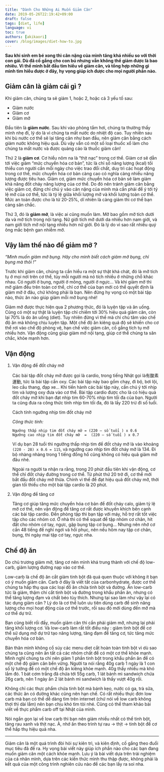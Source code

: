 ```yaml
---
title: "Dành Cho Những Ai Muốn Giảm Cân"
date: 2019-05-26T22:19:42+09:00
draft: false
tags: [diet, life]
language: vi
toc: true
authors: [akikaori]
cover: /blog/images/diet-how-to.jpg
---
```


**Sau khi sinh em bé xong thì cân nặng của mình tăng khá nhiều so với thời con gái. Dù đã cố gắng cho con bú nhưng vẫn không thể giảm được là bao nhiêu. Vì thế mình bắt đầu tìm hiểu về giảm cân, và tổng hợp những gì mình tìm hiểu được ở đây, hy vọng giúp ích được cho mọi người phần nào.**

## Giảm cân là giảm cái gì ?

Khi giảm cân, chúng ta sẽ giảm 1, hoặc 2, hoặc cả 3 yếu tố sau:

- Giảm nước
- Giảm cơ
- Giảm mỡ

Đầu tiên là **giảm nước**. Sau khi vào phòng tắm hơi, chúng ta thường thấy mình nhẹ đi, lý do là vì chúng ta mất nước do nhiệt độ cao. Tuy nhiên sau khi bù nước cơ thể sẽ lại tăng cân như ban đầu, nên giảm cân bằng cách giảm nước không hiệu quả. Dù vậy vẫn có một số loại thuốc xổ làm cho chúng ta mất nước và được quảng cáo là thuốc giảm cân!

Thứ 2 là **giảm cơ**. Cơ hiểu nôm na là “thịt nạc” trong cơ thể. Giảm cơ sẽ dẫn tới việc giảm “mức chuyển hóa cơ bản”, tức là chỉ số năng lượng (kcal) tối thiểu con người cần mỗi ngày cho việc trao đổi chất, duy trì các hoạt động trong cơ thể, mức chuyển hóa cơ bản càng cao có nghĩa càng nhiều năng lượng được tiêu hao. Giảm cơ, giảm mức chuyển hóa cơ bản sẽ làm giảm khả năng đốt cháy năng lượng của cơ thể. Do đó nên tránh giảm cân bằng việc giảm cơ, đừng chỉ chú ý vào cân nặng của mình mà cần phải để ý tới tỷ lệ mỡ của cơ thể, tức là tỷ lệ giữa khối lượng mỡ và khối lượng toàn cơ thể. Mức an toàn được cho là từ 20-25%, dĩ nhiên là càng giảm thì cơ thể bạn càng săn chắc. 

Thứ 3, đó là **giảm mỡ**, là việc ai cũng muốn làm. Mỡ bao gồm mỡ tích dưới da và mỡ tích trong nội tạng. Nữ giới tích mỡ dưới da nhiều hơn nam giới, và nam giới tích mỡ nội tạng nhiều hơn nữ giới. Đó là lý do vì sao rất nhiều quý ông mắc bệnh gan nhiễm mỡ. 

## Vậy làm thế nào để giảm mỡ ?

*“Mình muốn giảm mỡ bụng. Hãy cho mình biết cách giảm mỡ bụng, chỉ bụng mà thôi !”*

Trước khi giảm cân, chúng ta cần hiểu ra một sự thật khá chát, đó là mỡ tích tụ ở mọi nơi trên cơ thể, tùy mỗi người mà nó tích nhiều ở những chỗ khác nhau. Có người ở bụng, người ở mông, người ở ngực… Và khi giảm mỡ thì mỡ giảm đều trên toàn cơ thể, chỉ cơ thể của bạn mới có thể quyết định là giảm mỡ ở đâu, chứ không phải là bạn. Nên đừng hy vọng có một bài tập nào, thức ăn nào giúp giảm mỗi mỡ bụng nhé! 

Giảm mỡ được thực hiện qua 2 phương thức, đó là luyện tập và ăn uống. Cũng có một sự thật là luyện tập chỉ chiếm tới 30% hiệu quả giảm cân, còn lại 70% là do  ăn uống (diet). Tuy nhiên đừng vì thế mà chỉ chú tâm vào chế độ ăn mà không chịu luyện tập. Một chế độ ăn kiêng quá độ sẽ khiến cho cơ thể rơi vào chế độ phòng vệ, hạn chế việc giảm cân, cố gắng tích tụ mỡ nhiều hơn. Vận động cũng giúp giảm mỡ nội tạng, giúp cơ thể chúng ta săn chắc, khỏe mạnh hơn.

## Vận động

1. Vận động để đốt cháy mỡ

    Các bài tập đốt cháy mỡ được gọi là cardio, trong tiếng Nhật gọi là有酸素運動, tức là bài tập cần oxy. Các bài tập này bao gồm chạy, đi bộ, bơi lội, leo cầu thang, đạp xe… Khi tiến hành các bài tập này, cần chú ý tới nhịp tim và lượng oxy đưa vào cơ thể. Bài tập cardio được cho là có hiệu quả đốt cháy mỡ khi bạn đạt nhịp tim 60-70% nhịp tim tối đa của bạn. Người ta cũng đưa ra công thức tính nhịp tim tối đa, đó là lấy 220 trừ đi số tuổi.

    Cách tính ngưỡng nhịp tim đốt cháy mỡ

    *Công thức tính:*
    ```
    Ngưỡng thấp nhịp tim đốt cháy mỡ = (220 – số tuổi ) x 0.6
    Ngưỡng cao nhịp tim đốt cháy mỡ  =  (220 – số tuổi ) x 0.7
    ```

    Ví dụ bạn 28 tuổi thì ngưỡng thấp nhịp tim để đốt cháy mỡ là vào khoảng `(220 - 28) x 0.6 = 115`, và ngưỡng cao nhịp tim đốt cháy mỡ là 134. Đi bộ nhàng nhàng trong 1 tiếng đồng hồ cũng không có hiệu quả giảm mỡ đâu nhé.

    Ngoài ra người ta nhận ra rằng, trong 20 phút đầu tiên khi vận động, cơ thể chỉ đốt cháy đường trong cơ thể. Từ phút thứ 20 trở đi, cơ thể mới bắt đầu đốt cháy mỡ thừa. Chính vì thế để đạt hiệu quả đốt cháy mỡ, thời gian tối thiểu cho một bài tập cardio là 20 phút. 

2. Vận động để tăng cơ

    Tăng cơ giúp tăng mức chuyển hóa cơ bản để đốt cháy calo, giảm tỷ lệ mỡ cơ thể, nên vận động để tăng cơ rất được khuyến khích bên cạnh các bài tập cardio. Đến phòng tập thì bạn tập với máy, hỗ trợ rất tốt việc tập cho các nhóm cơ. Ở nhà thì có thể squat để tập nhóm cơ chân, hít đất cho nhóm cơ tay, ngực, gập bụng tập cơ bụng… Nhưng nên nhớ cơ cần 48 tiếng để nghỉ ngơi và hồi phục, nên nếu hôm nay tập cơ chân, bụng, thì ngày mai tập cơ tay, ngực nha.

## Chế độ ăn
Do chủ trương giảm mỡ, tăng cơ nên mình khá trung thành với chế độ low-carb, giảm lượng đường nạp vào cơ thể. 

Low-carb là chế độ ăn cắt giảm tinh bột đã quá quen thuộc với không ít bạn có ý muốn giảm cân. Carb ở đây là viết tắt của carbonhydrate, được cơ thể chúng ta hấp thụ qua các loại đồ ăn chứa tinh bột và đường. Ăn low-carb tức là giảm, thậm chí cắt tinh bột và đường trong khẩu phần ăn, nhưng có thể tăng lượng đạm và chất béo tùy thích. Nhưng tại sao làm như vậy lại có tác dụng giảm cân ? Lý do là cơ thể luôn ưu tiên dùng carb để sinh năng lượng cho mọi hoạt động của cơ thể trước, rồi sau đó mới dùng đến mỡ mà cơ thể dự trữ.

Bạn cũng biết rồi đấy, muốn giảm cân thì cần phải giảm mỡ, nhưng lại phải tăng khối lượng cơ. Và low-carb làm rất tốt điều này : giảm tinh bột để cơ thể sử dụng mỡ dự trữ tạo năng lượng, tăng đạm để tăng cơ, tức tăng mức chuyển hóa cơ bản.

Bản thân mình không cổ súy các menu diet cắt hoàn toàn tinh bột vì dù sao chúng ta cũng nên ăn tất cả các nhóm chất để có một cơ thể khỏe mạnh. Mình nghĩ chúng ta chỉ nên giảm 1 phần tinh bột trong khẩu phần ăn để có một chế độ giảm cân bền vững. Người ta nói rằng 40g carb 1 ngày là 1 con số lý tưởng để có một chế độ ăn kiêng khỏe mạnh. 40g thấy nhiều mà khó lắm đó. 1 bát cơm trắng đã chứa tới 55g carb, 1 lát bánh mì sandwich chứa 26g carb, nên 1 ngày ăn 2 lát bánh mì sandwich là thấy vượt 40g rồi.

Không chỉ các thực phẩm chứa tinh bột mà bánh kẹo, nước có ga, trà sữa, các thức ăn có đường khác cũng nên hạn chế. Có rất nhiều thực đơn low carb mà bạn có thể dễ dàng tìm trên internet (chứ nói về low carb không thơi thì dài lắm) nên bạn chịu khó tìm tòi nhé. Cũng có thể tham khảo bài viết về thực phẩm carb off tại Nhật của mình. 

Nói ngắn gọn lại về low carb thì bạn nên giảm nhiều nhất có thể tinh bột, tăng rau xanh và thịt nạc. À, nhớ ăn theo trình tự rau -> thịt -> tinh bột để cơ thể hấp thụ hiệu quả nha.

---

Giảm cân là một quá trình đòi hỏi sự kiên trì, và kiên định, cố gắng theo đuổi mục tiêu đã đề ra. Hy vọng bài viết này giúp ích phần nào cho các bạn đang muốn giảm cân một cách khỏe mạnh. Lưu ý là bài viết dựa trên trải nghiệm của cá nhân mình, dựa trên các kiến thức mình thu thập được, không phải là kết quả của một công trình nghiên cứu nào để các bạn lấy ra soi nha.

